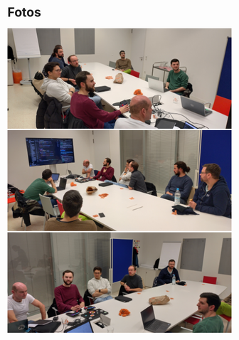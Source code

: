 # Fotos

![The Rust Meetup1 Foto](./img/meetup5/meetup5_1.jpeg)
![The Rust Meetup1 Foto](./img/meetup5/meetup5_2.jpeg)
![The Rust Meetup1 Foto](./img/meetup5/meetup5_3.jpeg)